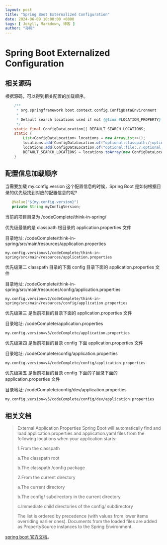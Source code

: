 ```yaml
---
layout: post
title: "Spring Boot Externalized Configuration"
date: 2024-06-09 10:00:00 +0800
tags: [ Jekyll, Markdown, 博客 ]
author: "孙珂"
---
```


#  Spring Boot Externalized Configuration

## 相关源码

根据源码，可以得到相关配置的加载顺序。

```java
	/**
     * org.springframework.boot.context.config.ConfigDataEnvironment
     *
	 * Default search locations used if not {@link #LOCATION_PROPERTY} is found.
	 */
	static final ConfigDataLocation[] DEFAULT_SEARCH_LOCATIONS;
	static {
		List<ConfigDataLocation> locations = new ArrayList<>();
		locations.add(ConfigDataLocation.of("optional:classpath:/;optional:classpath:/config/"));
		locations.add(ConfigDataLocation.of("optional:file:./;optional:file:./config/;optional:file:./config/*/"));
		DEFAULT_SEARCH_LOCATIONS = locations.toArray(new ConfigDataLocation[0]);
	}
```

## 配置信息加载顺序

当需要加载 my.config.version 这个配置信息的时候，Spring Boot 是如何根据目录的优先级找到对应的配置信息的呢?

```java
   @Value("${my.config.version}")
   private String myConfigVersion;
```

当前的项目目录为 /codeComplete/think-in-spring/

优先级最低的是 classpath 根目录的 application.properties 文件

目录地址: /codeComplete/think-in-spring/src/main/resources/application.properties

```
my.config.version=v1/codeComplete/think-in-spring/src/main/resources/application.properties
```

优先级第二  classpath 目录的下面 config 目录下面的 application.properties 文件

目录地址: /codeComplete/think-in-spring/src/main/resources/config/application.properties

```
my.config.version=v2/codeComplete/think-in-spring/src/main/resources/config/application.properties
```


优先级第三 是当前项目的目录下面的 application.properties 文件

目录地址: /codeComplete/application.properties

```
my.config.version=v3/codeComplete/application.properties
```

优先级第四 是当前项目的目录 config 下面 application.properties 文件

目录地址: /codeComplete/config/application.properties

```
my.config.version=v4/codeComplete/config/application.properties
```


优先级第五 是当前项目的目录 config 下面的子目录下面的 application.properties 文件

目录地址: /codeComplete/config/dev/application.properties

```
my.config.version=v5/codeComplete/config/dev/application.properties
```




## 相关文档

>External Application Properties
>Spring Boot will automatically find and load application.properties and application.yaml files from the following locations when your application starts:
>
>1.From the classpath
>
>    a.The classpath root
>
>    b.The classpath /config package
>
>2.From the current directory
>
>    a.The current directory
>
>    b.The config/ subdirectory in the current directory
>
>    c.Immediate child directories of the config/ subdirectory
>
>The list is ordered by precedence (with values from lower items overriding earlier ones). Documents from the loaded files are added as PropertySource instances to the Spring Environment.



[spring boot 官方文档](https://docs.spring.io/spring-boot/reference/features/external-config.html#features.external-config)。
